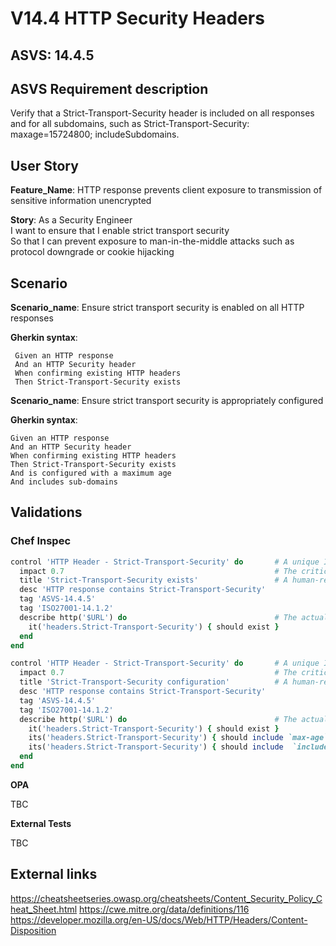 # V14.4 HTTP Security Headers

## ASVS: 14.4.5

## ASVS Requirement description

Verify that a Strict-Transport-Security header is included on all responses and for all subdomains, such as Strict-Transport-Security: maxage=15724800; includeSubdomains.

## User Story

**Feature_Name**: HTTP response prevents client exposure to transmission of sensitive information unencrypted

**Story**:
As a Security Engineer\
I want to ensure that I enable strict transport security\
So that I can prevent exposure to man-in-the-middle attacks such as protocol downgrade or cookie hijacking

## Scenario

**Scenario_name**: Ensure strict transport security is enabled on all HTTP responses

**Gherkin syntax**:

```gherkin
 Given an HTTP response
 And an HTTP Security header
 When confirming existing HTTP headers
 Then Strict-Transport-Security exists
```

**Scenario_name**: Ensure strict transport security is appropriately configured

**Gherkin syntax**:

```gherkin
Given an HTTP response
And an HTTP Security header
When confirming existing HTTP headers
Then Strict-Transport-Security exists
And is configured with a maximum age
And includes sub-domains
```

## Validations

### Chef Inspec

```ruby
control 'HTTP Header - Strict-Transport-Security' do       # A unique ID for this control
  impact 0.7                                               # The criticality, if this control fails.
  title 'Strict-Transport-Security exists'                 # A human-readable title
  desc 'HTTP response contains Strict-Transport-Security'
  tag 'ASVS-14.4.5'
  tag 'ISO27001-14.1.2'
  describe http('$URL') do                                 # The actual test
    it('headers.Strict-Transport-Security') { should exist }
  end
end

control 'HTTP Header - Strict-Transport-Security' do       # A unique ID for this control
  impact 0.7                                               # The criticality, if this control fails.
  title 'Strict-Transport-Security configuration'          # A human-readable title
  desc 'HTTP response contains Strict-Transport-Security'
  tag 'ASVS-14.4.5'
  tag 'ISO27001-14.1.2'
  describe http('$URL') do                                 # The actual test
    it('headers.Strict-Transport-Security') { should exist }
    its('headers.Strict-Transport-Security') { should include `max-age` }
    its('headers.Strict-Transport-Security') { should include  `includeSubDomains`}
  end
end
```

**OPA**

TBC

**External Tests**

TBC

## External links

<https://cheatsheetseries.owasp.org/cheatsheets/Content_Security_Policy_Cheat_Sheet.html>
<https://cwe.mitre.org/data/definitions/116>
<https://developer.mozilla.org/en-US/docs/Web/HTTP/Headers/Content-Disposition>
